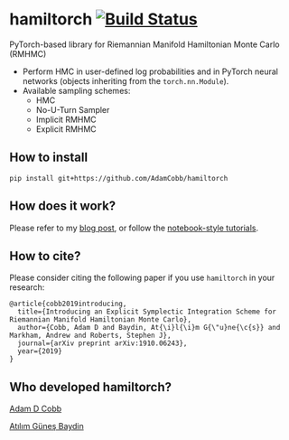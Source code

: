 # hamiltorch [![Build Status](https://travis-ci.com/AdamCobb/hamiltorch.svg?token=qJKqovbtw9EzCw99Nvg8&branch=master)](https://travis-ci.com/AdamCobb/hamiltorch)


 PyTorch-based library for Riemannian Manifold Hamiltonian Monte Carlo (RMHMC)
 
 * Perform HMC in user-defined log probabilities and in PyTorch neural networks (objects inheriting from the `torch.nn.Module`).
 * Available sampling schemes:
     * HMC
     * No-U-Turn Sampler
     * Implicit RMHMC
     * Explicit RMHMC

 ## How to install

```
pip install git+https://github.com/AdamCobb/hamiltorch
```

 ## How does it work?

 Please refer to my [blog post](https://adamcobb.github.io/journal/hamiltorch.html), or follow the [notebook-style tutorials](https://github.com/AdamCobb/hamiltorch/tree/master/notebooks).  

 ## How to cite?


Please consider citing the following paper if you use `hamiltorch` in your research:

```
@article{cobb2019introducing,
  title={Introducing an Explicit Symplectic Integration Scheme for Riemannian Manifold Hamiltonian Monte Carlo},
  author={Cobb, Adam D and Baydin, At{\i}l{\i}m G{\"u}ne{\c{s}} and Markham, Andrew and Roberts, Stephen J},
  journal={arXiv preprint arXiv:1910.06243},
  year={2019}
}
```

 ## Who developed hamiltorch?

 [Adam D Cobb](https://adamcobb.github.io)

 [Atılım Güneş Baydin](http://www.robots.ox.ac.uk/~gunes/)
